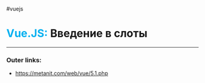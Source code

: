 #vuejs
# <font color="#00b0f0">Vue.JS:</font> Введение в слоты
---
### Outer links:
- https://metanit.com/web/vue/5.1.php
